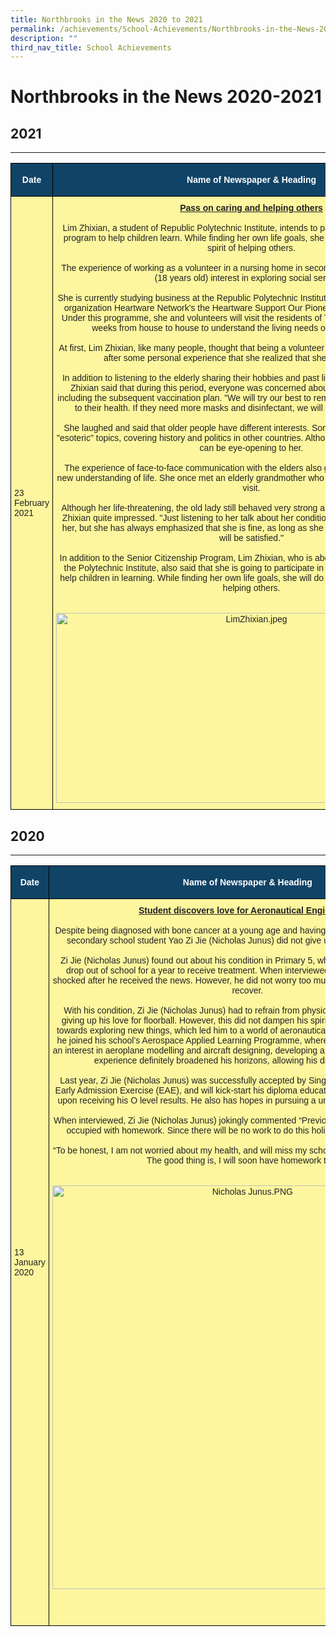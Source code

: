 ```yaml
---
title: Northbrooks in the News 2020 to 2021
permalink: /achievements/School-Achievements/Northbrooks-in-the-News-2020-2021/permalink/
description: ""
third_nav_title: School Achievements
---
```

Northbrooks in the News 2020-2021
=================================

## 2021
----

<style type="text/css">
.tg  {border-collapse:collapse;border-spacing:0;}
.tg td{border-color:black;border-style:solid;border-width:1px;font-family:Arial, sans-serif;font-size:14px;
  overflow:hidden;padding:10px 5px;word-break:normal;}
.tg th{border-color:black;border-style:solid;border-width:1px;font-family:Arial, sans-serif;font-size:14px;
  font-weight:normal;overflow:hidden;padding:10px 5px;word-break:normal;}
.tg .tg-lvru{background-color:#FDF69E;color:#222;text-align:center;vertical-align:top}
.tg .tg-4k6w{background-color:#FDF69E;color:#222;text-align:left;vertical-align:middle}
.tg .tg-2px7{background-color:#104366;color:#FFF;font-weight:bold;text-align:center;vertical-align:middle}
</style>
<table class="tg">
<thead>
  <tr>
    <th class="tg-2px7"><span style="font-weight:bold;color:#FFF;background-color:#104366">Date</span></th>
    <th class="tg-2px7"><span style="font-weight:bold;color:#FFF;background-color:#104366">Name of Newspaper &amp; Heading</span></th>
    <th class="tg-2px7"><span style="font-weight:bold;color:#FFF;background-color:#104366">Written By</span></th>
  </tr>
</thead>
<tbody>
  <tr>
    <td class="tg-4k6w"><span style="color:#222;background-color:#FDF69E">23 February 2021</span></td>
    <td class="tg-lvru"><span style="font-weight:bold;text-decoration:underline">Pass on caring and helping others</span><br><br>Lim Zhixian, a student of Republic Polytechnic Institute, intends to participate in another volunteer program to help children learn. While finding her own life goals, she will try her best to convey the spirit of helping others. <br><br>The experience of working as a volunteer in a nursing home in secondary school gave Lim Zhixian (18 years old) interest in exploring social services. <br><br>She is currently studying business at the Republic Polytechnic Institute, and has joined the voluntary organization Heartware Network's the Heartware Support Our Pioneers Programme for one year. Under this programme, she and volunteers will visit the residents of Tanjong Pagar HDB every two weeks from house to house to understand the living needs of the elderly residents.<br><br>At first, Lim Zhixian, like many people, thought that being a volunteer was to help others. It was only after some personal experience that she realized that she could also benefit. <br><br>In addition to listening to the elderly sharing their hobbies and past life experiences cheerfully, Lim Zhixian said that during this period, everyone was concerned about the coronavirus epidemic, including the subsequent vaccination plan. "We will try our best to remind the elderly to pay attention to their health. If they need more masks and disinfectant, we will also record and follow up." <br><br>She laughed and said that older people have different interests. Some elders like to discuss quite "esoteric" topics, covering history and politics in other countries. Although it sounds a bit strenuous, it can be eye-opening to her. <br><br>The experience of face-to-face communication with the elders also gave the young Lim Zhixian a new understanding of life. She once met an elderly grandmother who was seriously ill during a home visit. <br><br>Although her life-threatening, the old lady still behaved very strong and optimistic, which made Lim Zhixian quite impressed. "Just listening to her talk about her condition, I can't help but worry about her, but she has always emphasized that she is fine, as long as she can live with her children, she will be satisfied."<br><br>In addition to the Senior Citizenship Program, Lim Zhixian, who is about to enter the second year of the Polytechnic Institute, also said that she is going to participate in another volunteer program to help children in learning. While finding her own life goals, she will do her best to convey the spirit of helping others.<br><br><br><img src="https://northbrookssec.moe.edu.sg/qql/slot/u162/Achievements/NB%20in%20the%20News/2020-2021%20NB%20in%20the%20News/LimZhixian.jpeg" alt="LimZhixian.jpeg" width="625" height="304"></td>
    <td class="tg-4k6w"><span style="color:#222;background-color:#FDF69E">Lianhe Zaobao </span></td>
  </tr>
</tbody>
</table>

## 2020
----
<style type="text/css">
.tg  {border-collapse:collapse;border-spacing:0;}
.tg td{border-color:black;border-style:solid;border-width:1px;font-family:Arial, sans-serif;font-size:14px;
  overflow:hidden;padding:10px 5px;word-break:normal;}
.tg th{border-color:black;border-style:solid;border-width:1px;font-family:Arial, sans-serif;font-size:14px;
  font-weight:normal;overflow:hidden;padding:10px 5px;word-break:normal;}
.tg .tg-lvru{background-color:#FDF69E;color:#222;text-align:center;vertical-align:top}
.tg .tg-4k6w{background-color:#FDF69E;color:#222;text-align:left;vertical-align:middle}
.tg .tg-2px7{background-color:#104366;color:#FFF;font-weight:bold;text-align:center;vertical-align:middle}
</style>
<table class="tg">
<thead>
  <tr>
    <th class="tg-2px7"><span style="font-weight:bold;color:#FFF;background-color:#104366">Date</span></th>
    <th class="tg-2px7"><span style="font-weight:bold;color:#FFF;background-color:#104366">Name of Newspaper &amp; Heading</span></th>
    <th class="tg-2px7"><span style="font-weight:bold;color:#FFF;background-color:#104366">Written By</span></th>
  </tr>
</thead>
<tbody>
  <tr>
    <td class="tg-4k6w"><span style="color:#222;background-color:#FDF69E">13 January 2020</span></td>
    <td class="tg-lvru"><span style="font-weight:bold;text-decoration:underline">Student discovers love for Aeronautical Engineering</span><br><br>Despite being diagnosed with bone cancer at a young age and having to give up his favourite sport, secondary school student Yao Zi Jie (Nicholas Junus) did not give up his passion for learning. <br><br>Zi Jie (Nicholas Junus) found out about his condition in Primary 5, where he had no choice but to drop out of school for a year to receive treatment. When interviewed, the cheerful student was shocked after he received the news. However, he did not worry too much and had faith that he would recover. <br><br>With his condition, Zi Jie (Nicholas Junus) had to refrain from physical activities, which includes giving up his love for floorball. However, this did not dampen his spirits and he remained positive towards exploring new things, which led him to a world of aeronautical engineering. This was when he joined his school’s Aerospace Applied Learning Programme, where Zi Jie (Nicholas Junus) took an interest in aeroplane modelling and aircraft designing, developing a passion in this area. This new experience definitely broadened his horizons, allowing his dreams to take flight.<br><br>Last year, Zi Jie (Nicholas Junus) was successfully accepted by Singapore Polytechnic under the Early Admission Exercise (EAE), and will kick-start his diploma education in Aerospace Engineering upon receiving his O level results. He also has hopes in pursuing a university education thereafter. <br><br>When interviewed, Zi Jie (Nicholas Junus) jokingly commented “Previously, my school holidays were occupied with homework. Since there will be no work to do this holiday, I won’t feel used to it”.<br><br>“To be honest, I am not worried about my health, and will miss my school and peers after graduating. The good thing is, I will soon have homework to do.”<span style="color:#2F5597"> </span><br><br><br><img src="https://northbrookssec.moe.edu.sg/qql/slot/u162/Achievements/NB%20in%20the%20News/2020-2021%20NB%20in%20the%20News/Nicholas%20Junus.PNG" alt="Nicholas Junus.PNG" width="625" height="646"><br><br><br><br></td>
    <td class="tg-4k6w"><span style="color:#222;background-color:#FDF69E"> Wanbao </span></td>
  </tr>
</tbody>
</table>